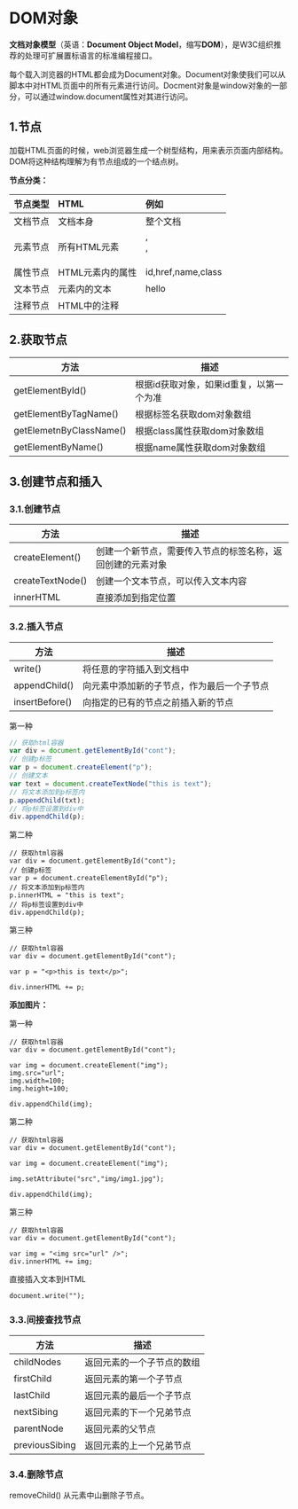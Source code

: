 # DOM对象

**文档对象模型**（英语：**Document Object Model**，缩写**DOM**），是W3C组织推荐的处理可扩展置标语言的标准编程接口。

每个载入浏览器的HTML都会成为Document对象。Document对象使我们可以从脚本中对HTML页面中的所有元素进行访问。Docment对象是window对象的一部分，可以通过window.document属性对其进行访问。

## 1.节点

​	加载HTML页面的时候，web浏览器生成一个树型结构，用来表示页面内部结构。DOM将这种结构理解为有节点组成的一个结点树。

**节点分类：**

| 节点类型 | HTML             | 例如               |
| :------- | :--------------- | :----------------- |
| 文档节点 | 文档本身         | 整个文档           |
| 元素节点 | 所有HTML元素     | <a>,<div>,<p>      |
| 属性节点 | HTML元素内的属性 | id,href,name,class |
| 文本节点 | 元素内的文本     | hello              |
| 注释节点 | HTML中的注释     | <!--   -->         |

## 2.获取节点

| 方法                    | 描述                                     |
| ----------------------- | ---------------------------------------- |
| getElementById()        | 根据id获取对象，如果id重复，以第一个为准 |
| getElementByTagName()   | 根据标签名获取dom对象数组                |
| getElemetnByClassName() | 根据class属性获取dom对象数组             |
| getElementByName()      | 根据name属性获取dom对象数组              |

## 3.创建节点和插入

### 3.1.创建节点

| 方法             | 描述                                                       |
| ---------------- | ---------------------------------------------------------- |
| createElement()  | 创建一个新节点，需要传入节点的标签名称，返回创建的元素对象 |
| createTextNode() | 创建一个文本节点，可以传入文本内容                         |
| innerHTML        | 直接添加到指定位置                                         |

### 3.2.插入节点

| 方法           | 描述                                       |
| -------------- | ------------------------------------------ |
| write()        | 将任意的字符插入到文档中                   |
| appendChild()  | 向元素中添加新的子节点，作为最后一个子节点 |
| insertBefore() | 向指定的已有的节点之前插入新的节点         |

第一种

```js
// 获取html容器
var div = document.getElementById("cont");
// 创建p标签
var p = document.createElement("p");
// 创建文本
var text = document.createTextNode("this is text");
// 将文本添加到p标签内
p.appendChild(txt);
// 将p标签设置到div中
div.appendChild(p);
```

第二种

```JS
// 获取html容器
var div = document.getElementById("cont");
// 创建p标签
var p = document.createElementById("p");
// 将文本添加到p标签内
p.innerHTML = "this is text";
// 将p标签设置到div中
div.appendChild(p);
```

第三种

```JS
// 获取html容器
var div = document.getElementById("cont");

var p = "<p>this is text</p>";

div.innerHTML += p;
```

**添加图片：**

第一种

```JS
// 获取html容器
var div = document.getElementById("cont");

var img = document.createElement("img");
img.src="url";
img.width=100;
img.height=100;

div.appendChild(img);
```

第二种

```JS
// 获取html容器
var div = document.getElementById("cont");

var img = document.createElement("img");

img.setAttribute("src","img/img1.jpg");

div.appendChild(img);
```

第三种

```JS
// 获取html容器
var div = document.getElementById("cont");

var img = "<img src="url" />";
div.innerHTML += img;
```

直接插入文本到HTML

```JS
document.write("");
```

### 3.3.间接查找节点

| 方法           | 描述                       |
| -------------- | -------------------------- |
| childNodes     | 返回元素的一个子节点的数组 |
| firstChild     | 返回元素的第一个子节点     |
| lastChild      | 返回元素的最后一个子节点   |
| nextSibing     | 返回元素的下一个兄弟节点   |
| parentNode     | 返回元素的父节点           |
| previousSibing | 返回元素的上一个兄弟节点   |

### 3.4.删除节点

removeChild()  从元素中山删除子节点。
